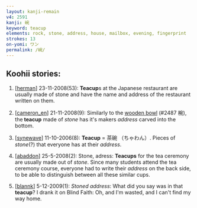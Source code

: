 ```yaml
---
layout: kanji-remain
v4: 2591
kanji: 碗
keyword: teacup
elements: rock, stone, address, house, mailbox, evening, fingerprint
strokes: 13
on-yomi: ワン
permalink: /碗/
---
```


## Koohii stories: 

1) [<a href="http://kanji.koohii.com/profile/herman">herman</a>] 23-11-2008(53): <strong>Teacup</strong>s at the Japanese restaurant are usually made of stone and have the name and address of the restaurant written on them.

2) [<a href="http://kanji.koohii.com/profile/cameron_en">cameron_en</a>] 21-11-2008(9): Similarly to the <a href="../v4/2487.html">wooden bowl</a> (#2487 椀), the<strong> teacup</strong> made of <em>stone</em> has it&#039;s makers <em>address</em> carved into the bottom.

3) [<a href="http://kanji.koohii.com/profile/synewave">synewave</a>] 11-10-2006(8): <strong>Teacup</strong> = 茶碗 （ちゃわん）. Pieces of <em>stone</em>(?) that everyone has at their <em>address</em>.

4) [<a href="http://kanji.koohii.com/profile/abaddon">abaddon</a>] 25-5-2008(2): Stone, adress: <strong>Teacups</strong> for the tea ceremony are usually made out of <em>stone</em>. Since many students attend the tea ceremony course, everyone had to write their <em>address</em> on the back side, to be able to distinguish between all these similar cups.

5) [<a href="http://kanji.koohii.com/profile/blannk">blannk</a>] 5-12-2009(1): <em>Stoned address</em>: What did you say was in that<strong> teacup</strong>? I drank it on Blind Faith: Oh, and I&#039;m wasted, and I can&#039;t find my way home.


